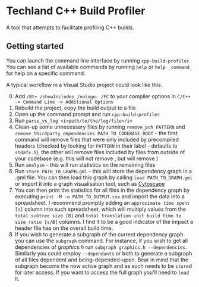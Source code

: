 Techland C++ Build Profiler
===========================

A tool that attempts to facilitate profiling C++ builds.

Getting started
---------------

You can launch the command line interface by running `cpp-build-profiler`. You can see
a list of available commands by running `help` or `help _command_` for help on a specific
command.

A typical workflow in a Visual Studio project could look like this.

0. Add `/Bt+ /showIncludes /nologo- /FC` to your compiler options in `C/C++ -> Command Line ->
Additional Options`
0. Rebuild the project, copy the build output to a file
0. Open up the command prompt and run `cpp-build-profiler`
0. Run `parse_vs_log <i>path/to/the/log/file</i>`
0. Clean-up some unnecessary files by running `remove_pch PATTERN` and
`remove_thirdparty_dependencies PATH_TO_CODEBASE_ROOT` - the first command will remove files
that were only included by precompiled headers (checked by looking for `PATTERN`
in their label - defaults to `stdafx.h`), the other will remove files included by files 
from outside of your codebase (e.g. this will not remove <vector>, but will remove <xmemory>)
0. Run `analyse` - this will run statistics on the remaining files
0. Run `store PATH_TO_GRAPH.gml` - this will store the dependency graph in a .gml file. You can
then load this graph by calling `load PATH_TO_GRAPH.gml` or import it into a graph visualisation
tool, such as [Cytoscape](http://www.cytoscape.org/download.php)
0. You can then print the statistics for all files in the dependency graph by executing
`print -M -o PATH_TO_OUTPUT.csv` and import the data into a spreadsheet. I recommend promptly adding
an `approximate time spent [s]` column into such spreadsheet, which will multiply values from the
`total subtree size [B]` and `total translation unit build time to size ratio [s/B]` columns. I find it
to be a good indicator of the impact a header file has on the overall build time.
0. If you wish to generate a subgraph of the current dependency graph you can use the `subgraph`
command. For instance, if you wish to get all dependencies of _graphics.h_ run
`subgraph graphics.h --dependencies`. Similarly you could employ `--dependants` or both to generate
a subgraph of all files dependent and being-depended-upon. Bear in mind that the subgraph becoms
the now active graph and as such needs to be `store`d for later access. If you want to access the
full graph you'll need to `load` it.
